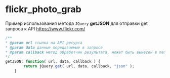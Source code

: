 # flickr_photo_grab

Пример использования метода `JQuery` **getJSON** для отправки get запроса к API https://www.flickr.com/

```javascript
/**
* @param url ссылка на API ресурса 
* @param data данные передаваемые в запросе
* @param callback метод обработчик результата, может быть вынесен в method chaining [done] как в нашем случае 
*/
getJSON: function( url, data, callback ) {
		return jQuery.get( url, data, callback, "json" );
	}
```

